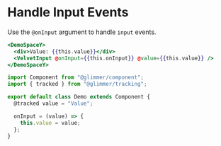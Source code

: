 # Handle Input Events

Use the `@onInput` argument to handle `input` events.

```hbs template
<DemoSpaceY>
  <div>Value: {{this.value}}</div>
  <VelvetInput @onInput={{this.onInput}} @value={{this.value}} />
</DemoSpaceY>
```

```js component
import Component from "@glimmer/component";
import { tracked } from "@glimmer/tracking";

export default class Demo extends Component {
  @tracked value = "Value";

  onInput = (value) => {
    this.value = value;
  };
}
```
